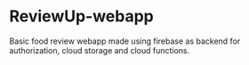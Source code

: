 # ReviewUp-webapp
Basic food review webapp made using firebase as backend for authorization, cloud storage and cloud functions.
